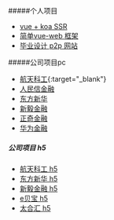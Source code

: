 #####个人项目
* [vue + koa SSR](https://github.com/zfczoe/koa-vue)
* [简单vue-web 框架](https://github.com/zfczoe/grain)
* [毕业设计 p2p 网站](https://github.com/zfczoe/P2P)

#####公司项目pc

* [航天科工](https://htkg.uats.cc/){:target="_blank"}
* [人民信金融](http://zxhd.uats.cc/)
* [东方新华](http://www.818wealth.com/)
* [新毅金融](http://www.718bank.com/)
* [正奇金融](http://www.qilerong.com/)
* [华为金融](http://hwjr.uats.cc/ogin)

##### 公司项目 h5
* [航天科工 h5](https://htkg.uats.cc/h5)
* [东方新华 h5](http://www.818wealth.com/h5)
* [新毅金融 h5](http://www.718bank.com/h5)
* [e贝宝 h5](https://zzhj.uats.cc/h5/list)
* [太合汇 h5](https://theh.uats.cc/h5/)
